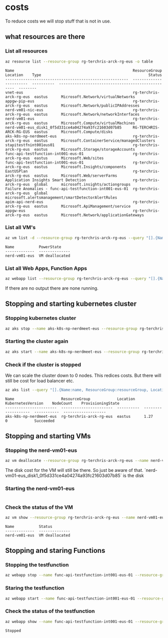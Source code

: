 # costs

To reduce costs we will stop stuff that is not in use.


## what resources are there

### List all resources 

```bash
az resource list --resource-group rg-terchris-arck-rg-eus -o table
```

```text
Name                                                     ResourceGroup            Location    Type                                                Status
-------------------------------------------------------  -----------------------  ----------  --------------------------------------------------  --------
vnet-eus                                                 rg-terchris-arck-rg-eus  eastus      Microsoft.Network/virtualNetworks
appgw-pip-eus                                            rg-terchris-arck-rg-eus  eastus      Microsoft.Network/publicIPAddresses
nerd-vm01-nic-eus                                        rg-terchris-arck-rg-eus  eastus      Microsoft.Network/networkInterfaces
nerd-vm01-eus                                            rg-terchris-arck-rg-eus  eastus      Microsoft.Compute/virtualMachines
nerd-vm01-eus_disk1_0f5d331ce4a04274a93fc21603d07b85     RG-TERCHRIS-ARCK-RG-EUS  eastus      Microsoft.Compute/disks
aks-k8s-np-nerdmeet-eus                                  rg-terchris-arck-rg-eus  eastus      Microsoft.ContainerService/managedClusters
stapitestfnint001eus01                                   rg-terchris-arck-rg-eus  eastus      Microsoft.Storage/storageAccounts
func-api-testfunction-int001-eus-01                      rg-terchris-arck-rg-eus  eastus      Microsoft.Web/sites
func-api-testfunction-int001-eus-01                      rg-terchris-arck-rg-eus  eastus      Microsoft.Insights/components
EastUSPlan                                               rg-terchris-arck-rg-eus  eastus      Microsoft.Web/serverFarms
Application Insights Smart Detection                     rg-terchris-arck-rg-eus  global      microsoft.insights/actiongroups
Failure Anomalies - func-api-testfunction-int001-eus-01  rg-terchris-arck-rg-eus  global      microsoft.alertsmanagement/smartDetectorAlertRules
apim-api-nerd-eus                                        rg-terchris-arck-rg-eus  eastus      Microsoft.ApiManagement/service
appgw-eus                                                rg-terchris-arck-rg-eus  eastus      Microsoft.Network/applicationGateways
```

### List all VM's

```bash
az vm list -d --resource-group rg-terchris-arck-rg-eus --query "[].{Name:name, PowerState:powerState}" -o table
```

```text
Name           PowerState
-------------  --------------
nerd-vm01-eus  VM deallocated
```

### List all Web Apps, Function Apps

```bash
az webapp list --resource-group rg-terchris-arck-rg-eus --query "[].{Name:name, State:state}" -o table
```
If there are no output there are none running.





## Stopping and starting kubernetes cluster

### Stopping kubernetes cluster


```bash
az aks stop --name aks-k8s-np-nerdmeet-eus --resource-group rg-terchris-arck-rg-eus
```

### Starting the cluster again

```bash
az aks start --name aks-k8s-np-nerdmeet-eus --resource-group rg-terchris-arck-rg-eus
```

### Check if the cluster is stopped

We can scale the cluster down to 0 nodes. This redices costs. But there will still be cost for load balancer etc.

```bash
az aks list --query "[].{Name:name, ResourceGroup:resourceGroup, Location:location, KubernetesVersion:kubernetesVersion, NodeCount:agentPoolProfiles[0].count, ProvisioningState:provisioningState}" -o table
```

```text
Name                     ResourceGroup            Location    KubernetesVersion    NodeCount    ProvisioningState
-----------------------  -----------------------  ----------  -------------------  -----------  -------------------
aks-k8s-np-nerdmeet-eus  rg-terchris-arck-rg-eus  eastus      1.27                 0            Succeeded
```

## Stopping and starting VMs

### Stopping the nerd-vm01-eus

```bash
az vm deallocate --resource-group rg-terchris-arck-rg-eus --name nerd-vm01-eus
```

The disk cost for the VM will still be there. So just be aware of that.
´nerd-vm01-eus_disk1_0f5d331ce4a04274a93fc21603d07b85´ is the disk

### Starting the nerd-vm01-eus

```bash

```

### Check the status of the VM

```bash
az vm show --resource-group rg-terchris-arck-rg-eus --name nerd-vm01-eus --show-details --query "{Name:name, Status:powerState}" -o table
```

```text
Name           Status
-------------  --------------
nerd-vm01-eus  VM deallocated
```

## Stopping and staring Functions

### Stopping the testfunction

```bash
az webapp stop --name func-api-testfunction-int001-eus-01 --resource-group rg-terchris-arck-rg-eus
```

### Staring the testfunction

```bash
az webapp start --name func-api-testfunction-int001-eus-01 --resource-group rg-terchris-arck-rg-eus
```

### Check the status of the testfunction

```bash
az webapp show --name func-api-testfunction-int001-eus-01 --resource-group rg-terchris-arck-rg-eus --query "state" -o tsv
```

```text
Stopped
```




